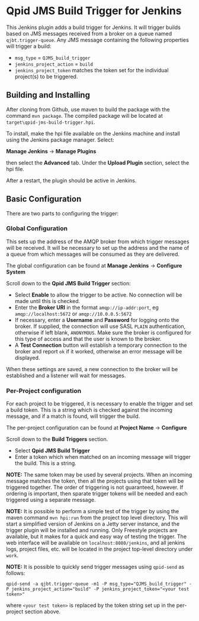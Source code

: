 # Qpid JMS Build Trigger for Jenkins
This Jenkins plugin adds a build trigger for Jenkins. It will trigger builds based on JMS messages received from a broker on a queue named `qjbt.trigger-queue`. Any JMS message containing the following properties will trigger a build:

* `msg_type` = `QJMS_build_trigger`
* `jenkins_project_action` = `build`
* `jenkins_project_token` matches the token set for the individual project(s) to be triggered.

## Building and Installing
After cloning from Github, use maven to build the package with the command `mvn package`. The compiled package will be located at `target\qpid-jms-build-trigger.hpi`.

To install, make the hpi file available on the Jenkins machine and install using the Jenkins package manager. Select:

**Manage Jenkins** -> **Manage Plugins**

then select the **Advanced** tab. Under the **Upload Plugin** section, select the hpi file.

After a restart, the plugin should be active in Jenkins.

## Basic Configuration
There are two parts to configuring the trigger:

### Global Configuration
This sets up the address of the AMQP broker from which trigger messages will be received. It will be necessary to set up the address and the name of a queue from which messages will be consumed as they are delivered.

The global configuration can be found at **Manage Jenkins** -> **Configure System**

Scroll down to the **Qpid JMS Build Trigger** section:
* Select **Enable** to allow the trigger to be active. No connection will be made until this is checked.
* Enter the **Broker URI** in the format `amqp://ip-addr:port`, eg `amqp://localhost:5672` or `amqp://10.0.0.5:5672`
* If necessary, enter a **Username** and **Password** for logging onto the broker. If supplied, the connection will use SASL `PLAIN` authentication, otherwise if left blank, `ANONYMOUS`. Make sure the broker is configured for this type of access and that the user is known to the broker.
* A **Test Connection** button will establish a temporary connection to the broker and report `ok` if it worked, otherwise an error message will be displayed.

When these settings are saved, a new connection to the broker will be established and a listener will wait for messages.

### Per-Project configuration
For each project to be triggered, it is necessary to enable the trigger and set a build token. This is a string which is checked against the incoming message, and if a match is found, will trigger the build.

The per-project configuration can be found at **Project Name** -> **Configure**

Scroll down to the **Build Triggers** section.
* Select **Qpid JMS Build Trigger**
* Enter a token which when matched on an incoming message will trigger the build. This is a string.

**NOTE:** The same token may be used by several projects. When an incoming message matches the token, then all the projects using that token will be triggered together. The order of triggering is not guaranteed, however. If ordering is important, then sparate trigger tokens will be needed and each triggered using a separate message.

**NOTE:** It is possible to perform a simple test of the trigger by using the maven command `mvn hpi:run` from the project top level directory. This will start a simplified version of Jenkins on a Jetty server instance, and the trigger plugin will be installed and running. Only Freestyle projects are available, but it makes for a quick and easy way of testing the trigger. The web interface will be available on `localhost:8080/jenkins`, and all jenkins logs, project files, etc. will be located in the project top-level directory under `work`.

**NOTE:** It is possible to quickly send trigger messages using `qpid-send` as follows:
```
qpid-send -a qjbt.trigger-queue -m1 -P msg_type="QJMS_build_trigger" -P jenkins_project_action="build" -P jenkins_project_token="<your test token>"
```
where `<your test token>` is replaced by the token string set up in the per-project section above.
